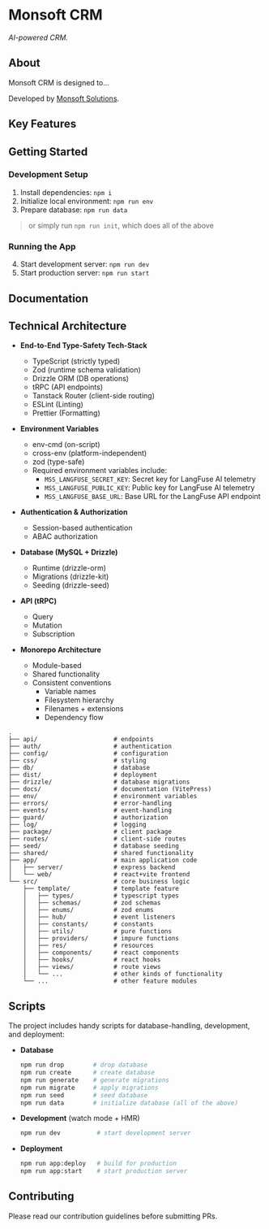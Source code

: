 # Monsoft CRM

_AI-powered CRM._

## About

Monsoft CRM is designed to...

Developed by [Monsoft Solutions](https://www.monsoftsolutions.com).

## Key Features

## Getting Started

### Development Setup

1. Install dependencies: `npm i`
2. Initialize local environment: `npm run env`
3. Prepare database: `npm run data`

> or simply run `npm run init`, which does all of the above

### Running the App

4. Start development server: `npm run dev`
5. Start production server: `npm run start`

## Documentation

## Technical Architecture

-   **End-to-End Type-Safety Tech-Stack**

    -   TypeScript (strictly typed)
    -   Zod (runtime schema validation)
    -   Drizzle ORM (DB operations)
    -   tRPC (API endpoints)
    -   Tanstack Router (client-side routing)
    -   ESLint (Linting)
    -   Prettier (Formatting)

-   **Environment Variables**

    -   env-cmd (on-script)
    -   cross-env (platform-independent)
    -   zod (type-safe)
    -   Required environment variables include:
        -   `MSS_LANGFUSE_SECRET_KEY`: Secret key for LangFuse AI telemetry
        -   `MSS_LANGFUSE_PUBLIC_KEY`: Public key for LangFuse AI telemetry
        -   `MSS_LANGFUSE_BASE_URL`: Base URL for the LangFuse API endpoint

-   **Authentication & Authorization**

    -   Session-based authentication
    -   ABAC authorization

-   **Database (MySQL + Drizzle)**

    -   Runtime (drizzle-orm)
    -   Migrations (drizzle-kit)
    -   Seeding (drizzle-seed)

-   **API (tRPC)**

    -   Query
    -   Mutation
    -   Subscription

-   **Monorepo Architecture**
    -   Module-based
    -   Shared functionality
    -   Consistent conventions
        -   Variable names
        -   Filesystem hierarchy
        -   Filenames + extensions
        -   Dependency flow

```
.
├── api/                     # endpoints
├── auth/                    # authentication
├── config/                  # configuration
├── css/                     # styling
├── db/                      # database
├── dist/                    # deployment
├── drizzle/                 # database migrations
├── docs/                    # documentation (VitePress)
├── env/                     # environment variables
├── errors/                  # error-handling
├── events/                  # event-handling
├── guard/                   # authorization
├── log/                     # logging
├── package/                 # client package
├── routes/                  # client-side routes
├── seed/                    # database seeding
├── shared/                  # shared functionality
├── app/                     # main application code
│   ├── server/              # express backend
│   └── web/                 # react+vite frontend
└── src/                     # core business logic
    ├── template/            # template feature
    │   ├── types/           # typescript types
    │   ├── schemas/         # zod schemas
    │   ├── enums/           # zod enums
    │   ├── hub/             # event listeners
    │   ├── constants/       # constants
    │   ├── utils/           # pure functions
    │   ├── providers/       # impure functions
    │   ├── res/             # resources
    │   ├── components/      # react components
    │   ├── hooks/           # react hooks
    │   ├── views/           # route views
    │   └── ...              # other kinds of functionality
    └── ...                  # other feature modules
```

## Scripts

The project includes handy scripts for database-handling, development, and deployment:

-   **Database**

    ```bash
    npm run drop        # drop database
    npm run create      # create database
    npm run generate    # generate migrations
    npm run migrate     # apply migrations
    npm run seed        # seed database
    npm run data        # initialize database (all of the above)
    ```

-   **Development** (watch mode + HMR)

    ```bash
    npm run dev          # start development server
    ```

-   **Deployment**

    ```bash
    npm run app:deploy   # build for production
    npm run app:start    # start production server
    ```

## Contributing

Please read our contribution guidelines before submitting PRs.
